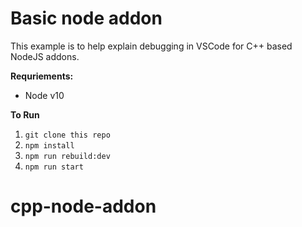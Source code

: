 # Basic node addon

This example is to help explain debugging in VSCode for C++ based NodeJS addons.



**Requriements:**

- Node v10

**To Run**

1. `git clone this repo`
2. `npm install`
3. `npm run rebuild:dev`
4. `npm run start`



# cpp-node-addon
